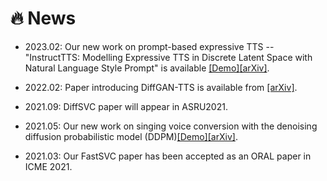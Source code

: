 # 🔥 News

- 2023.02: Our new work on prompt-based expressive TTS -- "InstructTTS: Modelling Expressive TTS in Discrete Latent Space with Natural Language Style Prompt" is available [[Demo]](https://dongchaoyang.top/InstructTTS/)[[arXiv]](https://arxiv.org/abs/2301.13662).

- 2022.02: Paper introducing DiffGAN-TTS is available from [[arXiv]](https://arxiv.org/abs/2201.11972). 

- 2021.09: DiffSVC paper will appear in ASRU2021.

- 2021.05: Our new work on singing voice conversion with the denoising diffusion probabilistic model (DDPM)[[Demo]](https://liusongxiang.github.io/diffsvc/)[[arXiv]](https://arxiv.org/abs/2105.13871).

- 2021.03: Our FastSVC paper has been accepted as an ORAL paper in ICME 2021.


